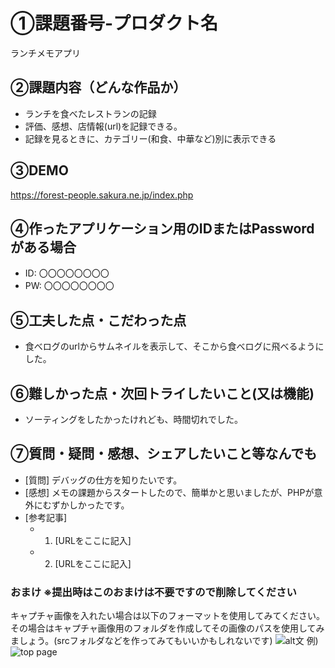 # ①課題番号-プロダクト名

ランチメモアプリ

## ②課題内容（どんな作品か）

- ランチを食べたレストランの記録
- 評価、感想、店情報(url)を記録できる。
- 記録を見るときに、カテゴリー(和食、中華など)別に表示できる

## ③DEMO

https://forest-people.sakura.ne.jp/index.php

## ④作ったアプリケーション用のIDまたはPasswordがある場合

- ID: 〇〇〇〇〇〇〇〇
- PW: 〇〇〇〇〇〇〇〇

## ⑤工夫した点・こだわった点

- 食べログのurlからサムネイルを表示して、そこから食べログに飛べるようにした。

## ⑥難しかった点・次回トライしたいこと(又は機能)

- ソーティングをしたかったけれども、時間切れでした。

## ⑦質問・疑問・感想、シェアしたいこと等なんでも

- [質問] デバッグの仕方を知りたいです。
- [感想] メモの課題からスタートしたので、簡単かと思いましたが、PHPが意外にむずかしかったです。
- [参考記事]
  - 1. [URLをここに記入]
  - 2. [URLをここに記入]

### おまけ ※提出時はこのおまけは不要ですので削除してください

キャプチャ画像を入れたい場合は以下のフォーマットを使用してみてください。その場合はキャプチャ画像用のフォルダを作成してその画像のパスを使用してみましょう。(srcフォルダなどを作ってみてもいいかもしれないです)
![alt文](画像URL)
例)
![top page](./src/capture1.png)
